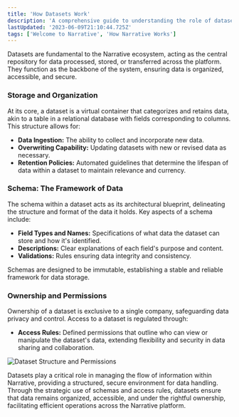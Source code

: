 ```yaml
---
title: 'How Datasets Work'
description: 'A comprehensive guide to understanding the role of datasets within the Narrative ecosystem, including their structure, organization, and management.'
lastUpdated: '2023-06-09T21:10:44.725Z'
tags: ['Welcome to Narrative', 'How Narrative Works']
---
```


Datasets are fundamental to the Narrative ecosystem, acting as the central repository for data processed, stored, or transferred across the platform. They function as the backbone of the system, ensuring data is organized, accessible, and secure.

### Storage and Organization

At its core, a dataset is a virtual container that categorizes and retains data, akin to a table in a relational database with fields corresponding to columns. This structure allows for:

- **Data Ingestion:** The ability to collect and incorporate new data.
- **Overwriting Capability:** Updating datasets with new or revised data as necessary.
- **Retention Policies:** Automated guidelines that determine the lifespan of data within a dataset to maintain relevance and currency.

### Schema: The Framework of Data

The schema within a dataset acts as its architectural blueprint, delineating the structure and format of the data it holds. Key aspects of a schema include:

- **Field Types and Names:** Specifications of what data the dataset can store and how it's identified.
- **Descriptions:** Clear explanations of each field's purpose and content.
- **Validations:** Rules ensuring data integrity and consistency.

Schemas are designed to be immutable, establishing a stable and reliable framework for data storage.

### Ownership and Permissions

Ownership of a dataset is exclusive to a single company, safeguarding data privacy and control. Access to a dataset is regulated through:

- **Access Rules:** Defined permissions that outline who can view or manipulate the dataset's data, extending flexibility and security in data sharing and collaboration.

![Dataset Structure and Permissions](https://solutions.narrative.io/hubfs/Screenshot%202023-06-09%20at%205-10-31%20PM-png.png)

Datasets play a critical role in managing the flow of information within Narrative, providing a structured, secure environment for data handling. Through the strategic use of schemas and access rules, datasets ensure that data remains organized, accessible, and under the rightful ownership, facilitating efficient operations across the Narrative platform.
